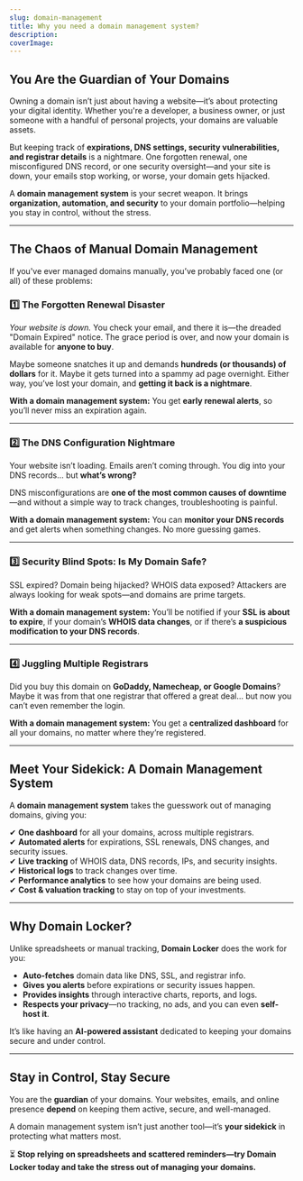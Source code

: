 ```yaml
---
slug: domain-management
title: Why you need a domain management system?
description: 
coverImage: 
---
```


## You Are the Guardian of Your Domains  
Owning a domain isn’t just about having a website—it’s about protecting your digital identity. Whether you're a developer, a business owner, or just someone with a handful of personal projects, your domains are valuable assets.  

But keeping track of **expirations, DNS settings, security vulnerabilities, and registrar details** is a nightmare. One forgotten renewal, one misconfigured DNS record, or one security oversight—and your site is down, your emails stop working, or worse, your domain gets hijacked.  

A **domain management system** is your secret weapon. It brings **organization, automation, and security** to your domain portfolio—helping you stay in control, without the stress.  

---

## The Chaos of Manual Domain Management  
If you've ever managed domains manually, you’ve probably faced one (or all) of these problems:  

### **1️⃣ The Forgotten Renewal Disaster**  
_Your website is down._ You check your email, and there it is—the dreaded "Domain Expired" notice. The grace period is over, and now your domain is available for **anyone to buy**.  

Maybe someone snatches it up and demands **hundreds (or thousands) of dollars** for it. Maybe it gets turned into a spammy ad page overnight. Either way, you’ve lost your domain, and **getting it back is a nightmare**.  

**With a domain management system:** You get **early renewal alerts**, so you’ll never miss an expiration again.  

---

### **2️⃣ The DNS Configuration Nightmare**  
Your website isn’t loading. Emails aren’t coming through. You dig into your DNS records… but **what’s wrong?**  

DNS misconfigurations are **one of the most common causes of downtime**—and without a simple way to track changes, troubleshooting is painful.  

**With a domain management system:** You can **monitor your DNS records** and get alerts when something changes. No more guessing games.  

---

### **3️⃣ Security Blind Spots: Is My Domain Safe?**  
SSL expired? Domain being hijacked? WHOIS data exposed? Attackers are always looking for weak spots—and domains are prime targets.  

**With a domain management system:** You’ll be notified if your **SSL is about to expire**, if your domain’s **WHOIS data changes**, or if there’s **a suspicious modification to your DNS records**.  

---

### **4️⃣ Juggling Multiple Registrars**  
Did you buy this domain on **GoDaddy, Namecheap, or Google Domains**? Maybe it was from that one registrar that offered a great deal… but now you can’t even remember the login.  

**With a domain management system:** You get a **centralized dashboard** for all your domains, no matter where they’re registered.  

---

## Meet Your Sidekick: A Domain Management System  
A **domain management system** takes the guesswork out of managing domains, giving you:  

✔ **One dashboard** for all your domains, across multiple registrars.  
✔ **Automated alerts** for expirations, SSL renewals, DNS changes, and security issues.  
✔ **Live tracking** of WHOIS data, DNS records, IPs, and security insights.  
✔ **Historical logs** to track changes over time.  
✔ **Performance analytics** to see how your domains are being used.  
✔ **Cost & valuation tracking** to stay on top of your investments.  

---

## Why Domain Locker?  
Unlike spreadsheets or manual tracking, **Domain Locker** does the work for you:  
- **Auto-fetches** domain data like DNS, SSL, and registrar info.  
- **Gives you alerts** before expirations or security issues happen.  
- **Provides insights** through interactive charts, reports, and logs.  
- **Respects your privacy**—no tracking, no ads, and you can even **self-host it**.  

It’s like having an **AI-powered assistant** dedicated to keeping your domains secure and under control.  

---

## Stay in Control, Stay Secure  
You are the **guardian** of your domains. Your websites, emails, and online presence **depend** on keeping them active, secure, and well-managed.  

A domain management system isn’t just another tool—it’s **your sidekick** in protecting what matters most.  

⏳ **Stop relying on spreadsheets and scattered reminders—try Domain Locker today and take the stress out of managing your domains.**  

